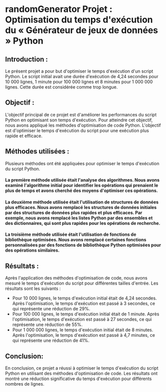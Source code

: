 # randomGenerator Projet : Optimisation du temps d'exécution du « Générateur de jeux de données » Python

## Introduction :
Le présent projet a pour but d'optimiser le temps d'exécution d'un script Python. Le script initial avait une durée d'exécution de 4,24 secondes pour 10 000 lignes, 1 minute pour 100 000 lignes et 8 minutes pour 1 000 000 lignes. Cette durée est considérée comme trop longue.

## Objectif :
L'objectif principal de ce projet est d'améliorer les performances du script Python en optimisant son temps d'exécution. Pour atteindre cet objectif, nous avons appliqué les méthodes d'optimisation de code Python. L'objectif est d'optimiser le temps d'exécution du script pour une exécution plus rapide et efficace.

## Méthodes utilisées :
Plusieurs méthodes ont été appliquées pour optimiser le temps d'exécution du script Python. 
#### La première méthode utilisée était l'analyse des algorithmes. Nous avons examiné l'algorithme initial pour identifier les opérations qui prenaient le plus de temps et avons cherché des moyens d'optimiser ces opérations.

#### La deuxième méthode utilisée était l'utilisation de structures de données plus efficaces. Nous avons remplacé les structures de données initiales par des structures de données plus rapides et plus efficaces. Par exemple, nous avons remplacé les listes Python par des ensembles et des dictionnaires, qui sont plus rapides pour les opérations de recherche.

#### La troisième méthode utilisée était l'utilisation de fonctions de bibliothèque optimisées. Nous avons remplacé certaines fonctions personnalisées par des fonctions de bibliothèque Python optimisées pour des opérations similaires.

## Résultats :
Après l'application des méthodes d'optimisation de code, nous avons mesuré le temps d'exécution du script pour différentes tailles d'entrée. Les résultats sont les suivants :
* Pour 10 000 lignes, le temps d'exécution initial était de 4,24 secondes. Après l'optimisation, le temps d'exécution est passé à 3 secondes, ce qui représente une réduction de 29%.
* Pour 100 000 lignes, le temps d'exécution initial était de 1 minute. Après l'optimisation, le temps d'exécution est passé à 27 secondes, ce qui représente une réduction de 55%.
* Pour 1 000 000 lignes, le temps d'exécution initial était de 8 minutes. Après l'optimisation, le temps d'exécution est passé à 4,7 minutes, ce qui représente une réduction de 41%.

## Conclusion:
En conclusion, ce projet a réussi à optimiser le temps d'exécution du script Python en utilisant des méthodes d'optimisation de code. Les résultats ont montré une réduction significative du temps d'exécution pour différents nombres de lignes.

